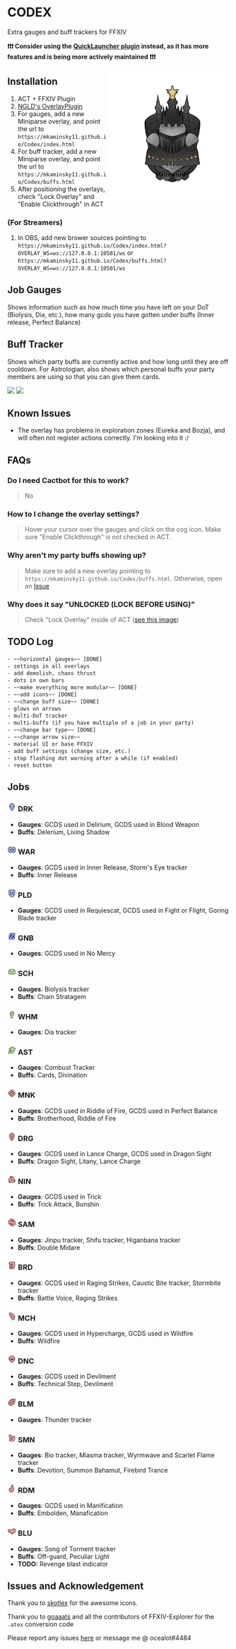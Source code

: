 # CODEX

Extra gauges and buff trackers for FFXIV

**❗❗❗ Consider using the [QuickLauncher plugin](https://github.com/0ceal0t/JobBars) instead, as it has more features and is being more actively maintained ❗❗❗**

<img align="right" src="img/docs/alex.gif" height="300px">

## Installation
1. ACT + FFXIV Plugin
2. [NGLD's OverlayPlugin](https://github.com/quisquous/cactbot#install-ngld-overlayplugin)
3. For gauges, add a new Miniparse overlay, and point the url to `https://mkaminsky11.github.io/Codex/index.html`
4. For buff tracker, add a new Miniparse overlay, and point the url to `https://mkaminsky11.github.io/Codex/buffs.html`
5. After positioning the overlays, check "Lock  Overlay" and "Enable Clickthrough" in ACT

### (For Streamers)
1. In OBS, add new brower sources pointing to `https://mkaminsky11.github.io/Codex/index.html?OVERLAY_WS=ws://127.0.0.1:10501/ws` or `https://mkaminsky11.github.io/Codex/buffs.html?OVERLAY_WS=ws://127.0.0.1:10501/ws`

## Job Gauges
Shows information such as how much time you have left on your DoT (Biolysis, Dia, etc.), how many gcds you have gotten under buffs (Inner release, Perfect Balance)

## Buff Tracker
Shows which party buffs are currently active and how long until they are off cooldown. For Astrologian, also shows which personal buffs your party members are using so that you can give them cards.

![](img/docs/AST.gif)
![](img/docs/DRK.gif)

## Known Issues
+ The overlay has problems in exploration zones (Eureka and Bozja), and will often not register actions correctly. I'm looking into it :/

## FAQs
### Do I need Cactbot for this to work?
> No
### How to I change the overlay settings?
> Hover your cursor over the gauges and click on the cog icon. Make sure "Enable Clickthrough" is not checked in ACT.
### Why aren't my party buffs showing up?
> Make sure to add a new overlay pointing to `https://mkaminsky11.github.io/Codex/buffs.html`. Otherwise, open an [Issue](https://github.com/mkaminsky11/Codex/issues/new)
### Why does it say "UNLOCKED (LOCK BEFORE USING)"
> Check "Lock Overlay" inside of ACT ([see this image](https://github.com/quisquous/cactbot/raw/main/screenshots/overlay_plugin_new_raidboss_locked.png))

## TODO Log
```
- ~~horizontal gauges~~ [DONE]
- settings in all overlays
- add demolish, chaos thrust
- dots in own bars
- ~~make everything more modular~~ [DONE]
- ~~add icons~~ [DONE]
- ~~change buff size~~ [DONE]
- glows on arrows
- multi-DoT tracker
- multi-buffs (if you have multiple of a job in your party)
- ~~change bar type~~ [DONE]
- ~~change arrow size~~
- material UI or base FFXIV
- add buff settings (change size, etc.)
- stop flashing dot warning after a while (if enabled)
- reset button
```

## Jobs

### <img src="img/job_icons/DRK.png" height="20px" width="20px"> DRK
+ **Gauges**: GCDS used in Delirium, GCDS used in Blood Weapon
+ **Buffs**: Delerium, Living Shadow

### <img src="img/job_icons/WAR.png" height="20px" width="20px"> WAR
+ **Gauges**: GCDS used in Inner Release, Storm's Eye tracker
+ **Buffs**: Inner Release

### <img src="img/job_icons/PLD.png" height="20px" width="20px"> PLD
+ **Gauges**: GCDS used in Requiescat, GCDS used in Fight or Flight, Goring Blade tracker

### <img src="img/job_icons/GNB.png" height="20px" width="20px"> GNB
+ **Gauges**: GCDS used in No Mercy

### <img src="img/job_icons/SCH.png" height="20px" width="20px"> SCH
+ **Gauges**: Biolysis tracker
+ **Buffs**: Chain Stratagem

### <img src="img/job_icons/WHM.png" height="20px" width="20px"> WHM
+ **Gauges**: Dia tracker

### <img src="img/job_icons/AST.png" height="20px" width="20px"> AST
+ **Gauges**: Combust Tracker
+ **Buffs**: Cards, Divination

### <img src="img/job_icons/MNK.png" height="20px" width="20px"> MNK
+ **Gauges**: GCDS used in Riddle of Fire, GCDS used in Perfect Balance
+ **Buffs**: Brotherhood, Riddle of Fire

### <img src="img/job_icons/DRG.png" height="20px" width="20px"> DRG
+ **Gauges**: GCDS used in Lance Charge, GCDS used in Dragon Sight
+ **Buffs**: Dragon Sight, Litany, Lance Charge

### <img src="img/job_icons/NIN.png" height="20px" width="20px"> NIN
+ **Gauges**: GCDS used in Trick
+ **Buffs**: Trick Attack, Bunshin

### <img src="img/job_icons/SAM.png" height="20px" width="20px"> SAM
+ **Gauges**: Jinpu tracker, Shifu tracker, Higanbana tracker
+ **Buffs**: Double Midare

### <img src="img/job_icons/BRD.png" height="20px" width="20px"> BRD
+ **Gauges**: GCDS used in Raging Strikes, Caustic Bite tracker, Stormbite tracker
+ **Buffs**: Battle Voice, Raging Strikes

### <img src="img/job_icons/MCH.png" height="20px" width="20px"> MCH
+ **Gauges**: GCDS used in Hypercharge, GCDS used in Wildfire
+ **Buffs**: Wildfire

### <img src="img/job_icons/DNC.png" height="20px" width="20px"> DNC
+ **Gauges**: GCDS used in Devilment
+ **Buffs**: Technical Step, Devilment

### <img src="img/job_icons/BLM.png" height="20px" width="20px"> BLM
+ **Gauges**: Thunder tracker

### <img src="img/job_icons/SMN.png" height="20px" width="20px"> SMN
+ **Gauges**: Bio tracker, Miasma tracker, Wyrmwave and Scarlet Flame tracker
+ **Buffs**: Devotion, Summon Bahamut, Firebird Trance

### <img src="img/job_icons/RDM.png" height="20px" width="20px"> RDM
+ **Gauges**: GCDS used in Manification
+ **Buffs**: Embolden, Manafication

### <img src="img/job_icons/BLU.png" height="20px" width="20px"> BLU
+ **Gauges**: Song of Torment tracker
+ **Buffs**: Off-guard, Peculiar Light
+ **TODO:** Revenge blast indicator

## Issues and Acknowledgement
Thank you to [skotlex](https://github.com/skotlex/ffxiv-material-ui) for the awesome icons.

Thank you to [goaaats](https://github.com/goaaats/ffxiv-explorer-fork) and all the contributors of FFXIV-Explorer for the `.atex` conversion code

Please report any issues [here](https://github.com/mkaminsky11/Codex/issues) or message me @ ocealot#4484
